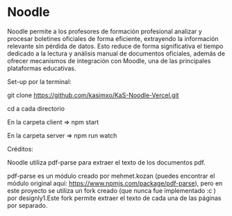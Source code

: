 # Noodle

Noodle permite a los profesores de formación profesional analizar y procesar boletines oficiales de forma eficiente, extrayendo la información relevante sin pérdida de datos. Esto reduce de forma significativa el tiempo dedicado a la lectura y análisis manual de documentos oficiales, además de ofrecer mecanismos de integración con Moodle, una de las principales plataformas educativas. 

Set-up por la terminal:

git clone https://github.com/kasimxo/KaS-Noodle-Vercel.git

cd a cada directorio

En la carpeta client => npm start

En la carpeta server => npm run watch

Créditos:

Noodle utiliza pdf-parse para extraer el texto de los documentos pdf.

pdf-parse es un módulo creado por mehmet.kozan (puedes encontrar el módulo original aquí: https://www.npmjs.com/package/pdf-parse), pero en este proyecto se utiliza un fork creado (que nunca fue implementado :c ) por designly1.Este fork permite extraer el texto de cada una de las páginas por separado.